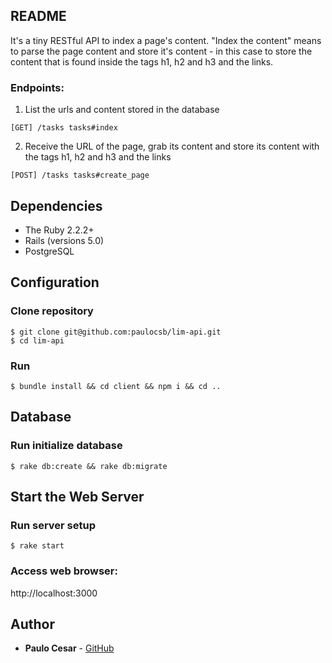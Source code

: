 README
------

It's a tiny RESTful API to index a page's content. "Index the content" means to parse the page content and store it's content - in this case to store the content that is found inside the tags h1, h2 and h3 and the links.

### Endpoints:

1. List the urls and content stored in the database

```
[GET] /tasks tasks#index
```

2. Receive the URL of the page, grab its content and store its content with the tags h1, h2 and h3 and the links

```
[POST] /tasks tasks#create_page
```

Dependencies
------------

- The Ruby 2.2.2+
- Rails (versions 5.0)
- PostgreSQL

Configuration
-------------

### Clone repository
```
$ git clone git@github.com:paulocsb/lim-api.git
$ cd lim-api
```

### Run
```
$ bundle install && cd client && npm i && cd ..
```

Database
--------

### Run initialize database
```
$ rake db:create && rake db:migrate
```

Start the Web Server
--------------------

### Run server setup
```
$ rake start
```

### Access web browser:

http://localhost:3000

Author
------

* **Paulo Cesar** - [GitHub](https://github.com/paulocsb)


